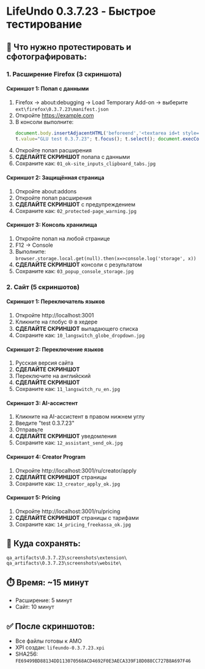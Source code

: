 # LifeUndo 0.3.7.23 - Быстрое тестирование

## 🎯 Что нужно протестировать и сфотографировать:

### 1. Расширение Firefox (3 скриншота)

#### Скриншот 1: Попап с данными
1. Firefox → about:debugging → Load Temporary Add-on → выберите `ext\firefox\0.3.7.23\manifest.json`
2. Откройте https://example.com
3. В консоли выполните:
   ```js
   document.body.insertAdjacentHTML('beforeend','<textarea id=t style="width:100%;height:80px;position:fixed;top:50px;left:50px;z-index:9999;"></textarea>');
   t.value="GLU test 0.3.7.23"; t.focus(); t.select(); document.execCommand('copy');
   ```
4. Откройте попап расширения
5. **СДЕЛАЙТЕ СКРИНШОТ** попапа с данными
6. Сохраните как: `01_ok-site_inputs_clipboard_tabs.jpg`

#### Скриншот 2: Защищённая страница
1. Откройте about:addons
2. Откройте попап расширения
3. **СДЕЛАЙТЕ СКРИНШОТ** с предупреждением
4. Сохраните как: `02_protected-page_warning.jpg`

#### Скриншот 3: Консоль хранилища
1. Откройте попап на любой странице
2. F12 → Console
3. Выполните: `browser.storage.local.get(null).then(x=>console.log('storage', x))`
4. **СДЕЛАЙТЕ СКРИНШОТ** консоли с результатом
5. Сохраните как: `03_popup_console_storage.jpg`

### 2. Сайт (5 скриншотов)

#### Скриншот 1: Переключатель языков
1. Откройте http://localhost:3001
2. Кликните на глобус 🌐 в хедере
3. **СДЕЛАЙТЕ СКРИНШОТ** выпадающего списка
4. Сохраните как: `10_langswitch_globe_dropdown.jpg`

#### Скриншот 2: Переключение языков
1. Русская версия сайта
2. **СДЕЛАЙТЕ СКРИНШОТ**
3. Переключите на английский
4. **СДЕЛАЙТЕ СКРИНШОТ**
5. Сохраните как: `11_langswitch_ru_en.jpg`

#### Скриншот 3: AI-ассистент
1. Кликните на AI-ассистент в правом нижнем углу
2. Введите "test 0.3.7.23"
3. Отправьте
4. **СДЕЛАЙТЕ СКРИНШОТ** уведомления
5. Сохраните как: `12_assistant_send_ok.jpg`

#### Скриншот 4: Creator Program
1. Откройте http://localhost:3001/ru/creator/apply
2. **СДЕЛАЙТЕ СКРИНШОТ** страницы
3. Сохраните как: `13_creator_apply_ok.jpg`

#### Скриншот 5: Pricing
1. Откройте http://localhost:3001/ru/pricing
2. **СДЕЛАЙТЕ СКРИНШОТ** страницы с тарифами
3. Сохраните как: `14_pricing_freekassa_ok.jpg`

## 📁 Куда сохранять:
```
qa_artifacts\0.3.7.23\screenshots\extension\
qa_artifacts\0.3.7.23\screenshots\website\
```

## ⏱️ Время: ~15 минут
- Расширение: 5 минут
- Сайт: 10 минут

## ✅ После скриншотов:
- Все файлы готовы к AMO
- XPI создан: `lifeundo-0.3.7.23.xpi`
- SHA256: `FE69499BD88134DD113070568ACD4692F0E3AECA339F18D088CC727B8A697F46`
